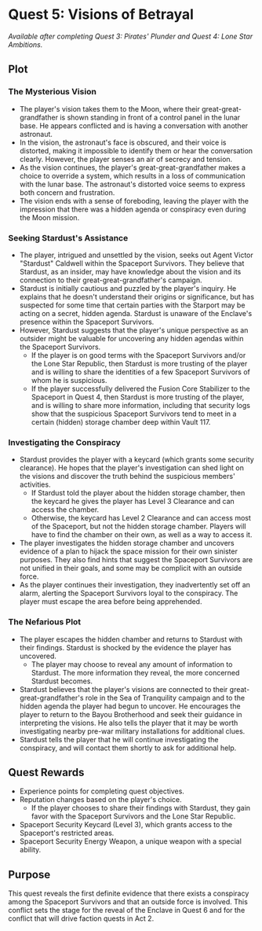 # Quest 5: Visions of Betrayal
*Available after completing Quest 3: Pirates' Plunder and Quest 4: Lone Star Ambitions.*

## Plot
### The Mysterious Vision
- The player's vision takes them to the Moon, where their great-great-grandfather is shown standing in front of a control panel in the lunar base. He appears conflicted and is having a conversation with another astronaut.
- In the vision, the astronaut's face is obscured, and their voice is distorted, making it impossible to identify them or hear the conversation clearly. However, the player senses an air of secrecy and tension.
- As the vision continues, the player's great-great-grandfather makes a choice to override a system, which results in a loss of communication with the lunar base. The astronaut's distorted voice seems to express both concern and frustration.
- The vision ends with a sense of foreboding, leaving the player with the impression that there was a hidden agenda or conspiracy even during the Moon mission.
### Seeking Stardust's Assistance
- The player, intrigued and unsettled by the vision, seeks out Agent Victor "Stardust" Caldwell within the Spaceport Survivors. They believe that Stardust, as an insider, may have knowledge about the vision and its connection to their great-great-grandfather's campaign.
- Stardust is initially cautious and puzzled by the player's inquiry. He explains that he doesn't understand their origins or significance, but has suspected for some time that certain parties with the Starport may be acting on a secret, hidden agenda. Stardust is unaware of the Enclave's presence within the Spaceport Survivors.
- However, Stardust suggests that the player's unique perspective as an outsider might be valuable for uncovering any hidden agendas within the Spaceport Survivors.
    - If the player is on good terms with the Spaceport Survivors and/or the Lone Star Republic, then Stardust is more trusting of the player and is willing to share the identities of a few Spaceport Survivors of whom he is suspicious.
    - If the player successfully delivered the Fusion Core Stabilizer to the Spaceport in Quest 4, then Stardust is more trusting of the player, and is willing to share more information, including that security logs show that the suspicious Spaceport Survivors tend to meet in a certain (hidden) storage chamber deep within Vault 117.
### Investigating the Conspiracy
- Stardust provides the player with a keycard (which grants some security clearance). He hopes that the player's investigation can shed light on the visions and discover the truth behind the suspicious members' activities.
    - If Stardust told the player about the hidden storage chamber, then the keycard he gives the player has Level 3 Clearance and can access the chamber.
    - Otherwise, the keycard has Level 2 Clearance and can access most of the Spaceport, but not the hidden storage chamber. Players will have to find the chamber on their own, as well as a way to access it.
- The player investigates the hidden storage chamber and uncovers evidence of a plan to hijack the space mission for their own sinister purposes. They also find hints that suggest the Spaceport Survivors are not unified in their goals, and some may be complicit with an outside force.
- As the player continues their investigation, they inadvertently set off an alarm, alerting the Spaceport Survivors loyal to the conspiracy. The player must escape the area before being apprehended.
### The  Nefarious Plot
- The player escapes the hidden chamber and returns to Stardust with their findings. Stardust is shocked by the evidence the player has uncovered.
    - The player may choose to reveal any amount of information to Stardust. The more information they reveal, the more concerned Stardust becomes.
- Stardust believes that the player's visions are connected to their great-great-grandfather's role in the Sea of Tranquility campaign and to the hidden agenda the player had begun to uncover. He encourages the player to return to the Bayou Brotherhood and seek their guidance in interpreting the visions. He also tells the player that it may be worth investigating nearby pre-war military installations for additional clues.
- Stardust tells the player that he will continue investigating the conspiracy, and will contact them shortly to ask for additional help.

## Quest Rewards
- Experience points for completing quest objectives.
- Reputation changes based on the player's choice.
    - If the player chooses to share their findings with Stardust, they gain favor with the Spaceport Survivors and the Lone Star Republic.
- Spaceport Security Keycard (Level 3), which grants access to the Spaceport's restricted areas.
- Spaceport Security Energy Weapon, a unique weapon with a special ability.

## Purpose
This quest reveals the first definite evidence that there exists a conspiracy among the Spaceport Survivors and that an outside force is involved. This conflict sets the stage for the reveal of the Enclave in Quest 6 and for the conflict that will drive faction quests in Act 2.